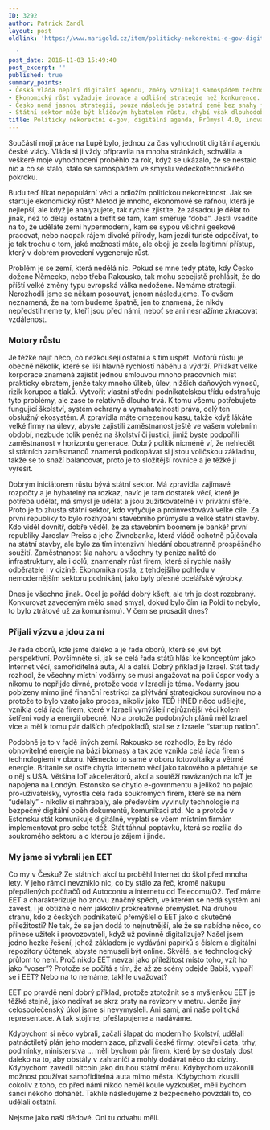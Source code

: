 ```yaml
---
ID: 3292
author: Patrick Zandl
layout: post
oldlink: 'https://www.marigold.cz/item/politicky-nekorektni-e-gov-digitalni-agenda-prumysl-4-0-inovativni-firmy-a-blahobyt-v-cesku

  '
post_date: 2016-11-03 15:49:40
post_excerpt: ''
published: true
summary_points:
- Česká vláda neplní digitální agendu, změny vznikají samospádem technologického pokroku.
- Ekonomický růst vyžaduje inovace a odlišné strategie než konkurence.
- Česko nemá jasnou strategii, pouze následuje ostatní země bez snahy je předstihnout.
- Státní sektor může být klíčovým hybatelem růstu, chybí však dlouhodobé plány a odvaha.
title: Politicky nekorektní e-gov, digitální agenda, Průmysl 4.0, inovativní firmy a blahobyt v Česku
---
```


Součástí mojí práce na Lupě bylo, jednou za čas vyhodnotit digitální agendu české vlády. Vláda si ji vždy připravila na mnoha stránkách, schválila a veškeré moje vyhodnocení proběhlo za rok, když se ukázalo, že se nestalo nic a co se stalo, stalo se samospádem ve smyslu vědeckotechnického pokroku. 

Budu teď říkat nepopulární věci a odložím politickou nekorektnost. Jak se startuje ekonomický růst? Metod je mnoho, ekonomové se rafnou, která je nejlepší, ale když je analyzujete, tak rychle zjistíte, že zásadou je dělat to jinak, než to dělají ostatní a trefit se tam, kam směřuje “doba”. Jestli vsadíte na to, že uděláte zemi hypermoderní, kam se sypou všichni geekové pracovat, nebo naopak rájem divoké přírody, kam jezdí turisté odpočívat, to je tak trochu o tom, jaké možnosti máte, ale obojí je zcela legitimní přístup, který v dobrém provedení vygeneruje růst. 

Problém je se zemí, která nedělá nic. Pokud se mne tedy ptáte, kdy Česko dožene Německo, nebo třeba Rakousko, tak mohu sebejistě prohlásit, že do příští velké změny typu evropská válka nedožene. Nemáme strategii. Nerozhodli jsme se někam posouvat, jenom následujeme. To ovšem neznamená, že na tom budeme špatně, jen to znamená, že nikdy nepředstihneme ty, kteří jsou před námi, neboť se ani nesnažíme zkracovat vzdálenost. 

<h3>Motory růstu</h3>

Je těžké najít něco, co nezkoušejí ostatní a s tím uspět. Motorů růstu je obecně několik, které se liší hlavně rychlostí náběhu a výdrží. Přilákat velké korporace znamená zajistit jednou smlouvou mnoho pracovních míst prakticky obratem, jenže taky mnoho úliteb, úlev, nižších daňových výnosů, rizik korupce a tlaků. Vytvořit vlastní střední podnikatelskou třídu odstraňuje tyto problémy, ale zase to relativně dlouho trvá. K tomu všemu potřebujete fungující školství, systém ochrany a vymahatelnosti práva, celý ten obslužný ekosystém. A zpravidla máte omezenou kasu, takže když lákáte velké firmy na úlevy, abyste zajistili zaměstnanost ještě ve vašem volebním období, nezbude tolik peněz na školství či justici, jimiž byste podpořili zaměstnanost v horizontu generace. Dobrý politik nicméně ví, že nehledět si státních zaměstnanců znamená podkopávat si jistou voličskou základnu, takže se to snaží balancovat, proto je to složitější rovnice a je těžké ji vyřešit. 

Dobrým iniciátorem růstu bývá státní sektor. Má zpravidla zajímavé rozpočty a je hybatelný na rozkaz, navíc je tam dostatek věcí, které je potřeba udělat, má smysl je udělat a jsou zužitkovatelné i v privátní sféře. Proto je to zhusta státní sektor, kdo vytyčuje a proinvestovává velké cíle. Za první republiky to bylo rozhýbání stavebního průmyslu a velké státní stavby. Kdo viděl dovnitř, dobře věděl, že za stavebním boomem je bankéř první republiky Jaroslav Preiss a jeho Živnobanka, která vládě ochotně půjčovala na státní stavby, ale bylo za tím intenzivní hledání oboustranně prospěšného soužití. Zaměstnanost šla nahoru a všechny ty peníze nalité do infrastruktury, ale i dolů, znamenaly růst firem, které si rychle našly odběratele i v cizině. Ekonomika rostla, z tehdejšího pohledu v nemodernějším sektoru podnikání, jako byly přesné ocelářské výrobky. 

Dnes je všechno jinak. Ocel je pořád dobrý kšeft, ale trh je dost rozebraný. Konkurovat zavedeným mělo snad smysl, dokud bylo čím (a Poldi to nebylo, to bylo ztrátové už za komunismu). V čem se prosadit dnes? 

<h3>Přijali výzvu a jdou za ní</h3>

Je řada oborů, kde jsme daleko a je řada oborů, které se jeví být perspektivní. Povšimněte si, jak se celá řada států hlásí ke konceptům jako Internet věcí, samořiditelná auta, AI a další. Dobrý příklad je Izrael. Stát tady rozhodl, že všechny místní vodárny se musí angažovat na poli úspor vody a nikomu to nepřijde divné, protože voda v Izraeli je téma. Vodárny jsou pobízeny mimo jiné finanční restrikcí za plýtvání strategickou surovinou no a protože to bylo vzato jako proces, nikoliv jako TEĎ HNED něco udělejte, vznikla celá řada firem, které v Izraeli vymýšlejí nejrůznější věci kolem šetření vody a energií obecně. No a protože podobných plánů měl Izrael více a měl k tomu pár dalších předpokladů, stal se z Izraele “startup nation”. 

Podobně je to v řadě jiných zemí. Rakousko se rozhodlo, že by rádo obnovitelné energie na bázi biomasy a tak zde vznikla celá řada firem s technologiemi v oboru. Německo to samé v oboru fotovoltaiky a větrné energie. Británie se ostře chytla Interneto věcí jako takového a přetahuje se o něj s USA. Většina IoT akcelerátorů, akcí a soutěží navázaných na IoT je napojena na Londýn. Estonsko se chytlo e-govrnmentu a jelikož ho pojalo pro-uživatelsky, vyrostla celá řada soukromých firem, které se na něm “udělaly” - nikoliv si nahrabaly, ale především vyvinuly technologie na bezpečný digitální oběh dokumentů, komunikaci atd. No a protože v Estonsku stát komunikuje digitálně, vyplatí se všem místním firmám implementovat pro sebe totéž. Stát táhnul poptávku, která se rozlila do soukromého sektoru a o kterou je zájem i jinde. 

<h3>My jsme si vybrali jen EET</h3>

Co my v Česku? Ze státních akcí tu proběhl Internet do škol před mnoha lety. V jeho rámci nevzniklo nic, co by stálo za řeč, kromě nákupu přepálených počítačů od Autocontu a internetu od Telecomu/O2. Teď máme EET a charakterizuje ho znovu značný spěch, ve kterém se nedá systém ani zavést, i je obtížné o něm jakkoliv prokreativně přemýšlet. Na druhou stranu, kdo z českých podnikatelů přemýšlel o EET jako o skutečné příležitosti? Ne tak, že se jen dodá to nejnutnější, ale že se nabídne něco, co přinese užitek i provozovateli, když už povinně digitalizuje? Našel jsem jedno hezké řešení, jehož základem je vydávání papírků s číslem a digitální repozitory účtenek, abyste nemuseli být online. Skvělé, ale technologický průlom to není. Proč nikdo EET nevzal jako příležitost místo toho, vzít ho jako “voser”? Protože se počítá s tím, že až ze scény odejde Babiš, vypaří se i EET? Nebo na to nemáme, takhle uvažovat? 

EET po pravdě není dobrý příklad, protože ztotožnit se s myšlenkou EET je těžké stejně, jako nedívat se skrz prsty na revizory v metru. Jenže jiný celospolečenský úkol jsme si nevymysleli. Ani sami, ani naše politická representace. A tak stojíme, přešlapujeme a nadáváme. 

Kdybychom si něco vybrali, začali šlapat do moderního školství, udělali patnáctiletý plán jeho modernizace, přizvali české firmy, otevřeli data, trhy, podmínky, ministerstva … měli bychom pár firem, které by se dostaly dost daleko na to, aby obstály v zahraničí a mohly dodávat něco do ciziny. Kdybychom zavedli bitcoin jako druhou státní měnu. Kdybychom uzákonili možnost používat samořiditelná auta mimo města. Kdybychom zkusili cokoliv z toho, co před námi nikdo neměl koule vyzkoušet, měli bychom šanci někoho dohánět. Takhle následujeme z bezpečného povzdálí to, co udělali ostatní. 

Nejsme jako naši dědové. Oni tu odvahu měli.